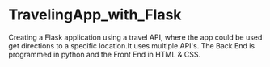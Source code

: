 # TravelingApp_with_Flask

Creating a Flask application using a travel API, where the app could be used get directions to a specific location.It uses multiple API's.
The Back End is programmed in python and the Front End in HTML & CSS.
